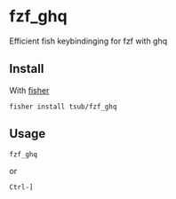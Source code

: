 # fzf_ghq

Efficient fish keybindinging for fzf with ghq

## Install

With [fisher]

```
fisher install tsub/fzf_ghq
```

## Usage

```fish
fzf_ghq
```

or

```
Ctrl-]
```

[fisher]: https://github.com/jorgebucaran/fisher
